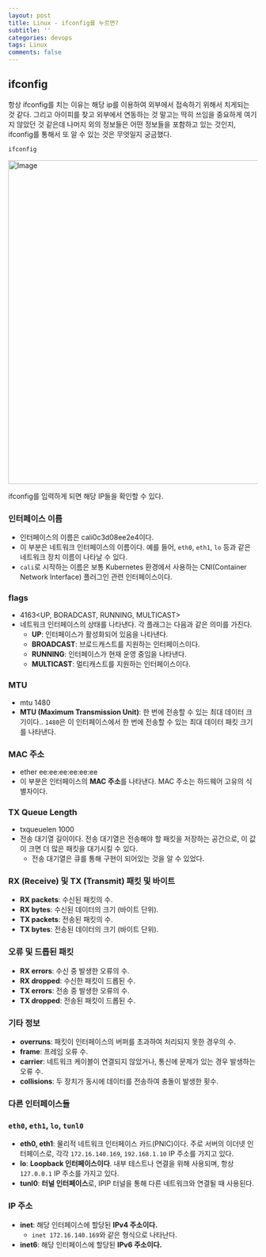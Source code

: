 ```yaml
---
layout: post
title: Linux - ifconfig를 누르면?
subtitle: ''
categories: devops
tags: Linux
comments: false
---
```


## ifconfig

항상 ifconfig를 치는 이유는 해당 ip를 이용하여 외부에서 접속하기 위해서 치게되는 것 같다. 그리고 아이피를 찾고 외부에서 연동하는 것 말고는 딱히 쓰임을 중요하게 여기지 않았던 것 같은데 나머지 외의 정보들은 어떤 정보들을 포함하고 있는 것인지, ifconfig를 통해서 또 알 수 있는 것은 무엇일지 궁금했다.

```bash
ifconfig
```

<img width="654" alt="Image" src="https://github.com/user-attachments/assets/caa2d485-c726-46f9-aeb0-c4b44b39217b" />

ifconfig를 입력하게 되면 해당 IP들을 확인할 수 있다.

### 인터페이스 이름

- 인터페이스의 이름은 cali0c3d08ee2e4이다.
- 이 부분은 네트워크 인터페이스의 이름이다. 예를 들어, `eth0`, `eth1`, `lo` 등과 같은 네트워크 장치 이름이 나타날 수 있다.
- `cali`로 시작하는 이름은 보통 Kubernetes 환경에서 사용하는 CNI(Container Network Interface) 플러그인 관련 인터페이스이다.

### flags

- 4163<UP, BORADCAST, RUNNING, MULTICAST>
- 네트워크 인터페이스의 상태를 나타낸다. 각 플래그는 다음과 같은 의미를 가진다.
    - **UP**: 인터페이스가 활성화되어 있음을 나타낸다.
    - **BROADCAST**: 브로드캐스트를 지원하는 인터페이스이다.
    - **RUNNING**: 인터페이스가 현재 운영 중임을 나타낸다.
    - **MULTICAST**: 멀티캐스트를 지원하는 인터페이스이다.

### MTU

- mtu 1480
- **MTU (Maximum Transmission Unit)**: 한 번에 전송할 수 있는 최대 데이터 크기이다.. `1480`은 이 인터페이스에서 한 번에 전송할 수 있는 최대 데이터 패킷 크기를 나타낸다.

### MAC 주소

- ether ee:ee:ee:ee:ee:ee
- 이 부분은 인터페이스의 **MAC 주소**를 나타낸다. MAC 주소는 하드웨어 고유의 식별자이다.

### TX Queue Length

- txqueuelen 1000
- 전송 대기열 길이이다. 전송 대기열은 전송해야 할 패킷을 저장하는 공간으로, 이 값이 크면 더 많은 패킷을 대기시킬 수 있다.
    - 전송 대기열은 큐를 통해 구현이 되어있는 것을 알 수 있었다.

### RX (Receive) 및 TX (Transmit) 패킷 및 바이트

- **RX packets**: 수신된 패킷의 수.
- **RX bytes**: 수신된 데이터의 크기 (바이트 단위).
- **TX packets**: 전송된 패킷의 수.
- **TX bytes**: 전송된 데이터의 크기 (바이트 단위).

### 오류 및 드롭된 패킷

- **RX errors**: 수신 중 발생한 오류의 수.
- **RX dropped**: 수신한 패킷이 드롭된 수.
- **TX errors**: 전송 중 발생한 오류의 수.
- **TX dropped**: 전송된 패킷이 드롭된 수.

### 기타 정보

- **overruns**: 패킷이 인터페이스의 버퍼를 초과하여 처리되지 못한 경우의 수.
- **frame**: 프레임 오류 수.
- **carrier**: 네트워크 케이블이 연결되지 않았거나, 통신에 문제가 있는 경우 발생하는 오류 수.
- **collisions**: 두 장치가 동시에 데이터를 전송하여 충돌이 발생한 횟수.

### 다른 인터페이스들

### `eth0`, `eth1`, `lo`, `tunl0`

- **eth0, eth1**: 물리적 네트워크 인터페이스 카드(PNIC)이다. 주로 서버의 이더넷 인터페이스로, 각각 `172.16.140.169`, `192.168.1.10` IP 주소를 가지고 있다.
- **lo**: **Loopback 인터페이스이다**. 내부 테스트나 연결을 위해 사용되며, 항상 `127.0.0.1` IP 주소를 가지고 있다.
- **tunl0**: **터널 인터페이스**로, IPIP 터널을 통해 다른 네트워크와 연결될 때 사용된다.

### IP 주소

- **inet**: 해당 인터페이스에 할당된 **IPv4 주소이다.**
    - `inet 172.16.140.169`와 같은 형식으로 나타난다.
- **inet6**: 해당 인터페이스에 할당된 **IPv6 주소이다.**